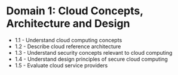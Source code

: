 # Domain 1: Cloud Concepts, Architecture and Design

- 1.1 - Understand cloud computing concepts
- 1.2 - Describe cloud reference architecture
- 1.3 - Understand security concepts relevant to cloud computing
- 1.4 - Understand design principles of secure cloud computing
- 1.5 - Evaluate cloud service providers
